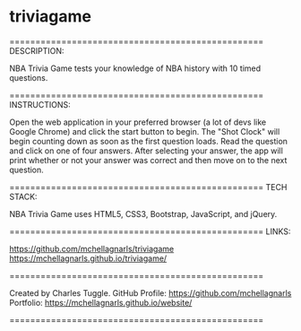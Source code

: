 # triviagame
=================================================
DESCRIPTION:

NBA Trivia Game tests your knowledge of NBA history with 10 timed questions. 

=================================================
INSTRUCTIONS:

Open the web application in your preferred browser (a lot of devs like Google Chrome) and click the start button to begin. The "Shot Clock" will begin counting down as soon as the first question loads. Read the question and click on one of four answers. After selecting your answer, the app will print whether or not your answer was correct and then move on to the next question. 

=================================================
TECH STACK:

NBA Trivia Game uses HTML5, CSS3, Bootstrap, JavaScript, and jQuery.

=================================================
LINKS:

https://github.com/mchellagnarls/triviagame
https://mchellagnarls.github.io/triviagame/

=================================================

Created by Charles Tuggle. 
GitHub Profile: https://github.com/mchellagnarls
Portfolio: https://mchellagnarls.github.io/website/

=================================================
